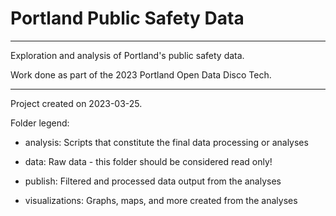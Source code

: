 # Portland Public Safety Data

-----

Exploration and analysis of Portland's public safety data.

Work done as part of the 2023 Portland Open Data Disco Tech.

-----

Project created on 2023-03-25.

Folder legend:

- analysis: Scripts that constitute the final data processing or analyses

- data: Raw data - this folder should be considered read only!

- publish: Filtered and processed data output from the analyses

- visualizations: Graphs, maps, and more created from the analyses
